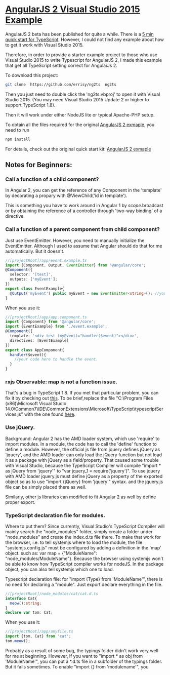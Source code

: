 # [AngularJS 2 Visual Studio 2015 Example](https://github.com/errisy/ng2ts)

AngularJS 2 beta has been published for quite a while. There is a [5 min quick start for TypeScript](https://angular.io/docs/ts/latest/quickstart.html). However, I could not find any example about how to get it work with Visual Studio 2015.

Therefore, in order to provide a starter example project to those who use Visual Studio 2015 to write Typescript for AngularJS 2, I made this example that get all TypeScript setting correct for AngularJs 2.

To download this project:
```bash
git clone  https://github.com/errisy/ng2ts  ng2ts
```

Then you just need to double click the 'ng2ts.vbproj' to open it with Visual Studio 2015. (You may need Visual Studio 2015 Update 2 or higher to support TypeScript 1.8).

Then it will work under either NodeJS lite or typical Apache-PHP setup.

To obtain all the files required for the original [AngularJS 2 exmaple](https://github.com/angular/quickstart/edit/master/README.md), you need to run

```bash
npm install
```
For details, check out the original quick start kit: [AngularJS 2 exmaple](https://github.com/angular/quickstart/edit/master/README.md)

## Notes for Beginners:
### Call a function of a child component?
  In Angular 2, you can get the reference of any Component in the 'template' by decorating a propary with @ViewChild('id in template').

  This is something you have to work around in Angular 1 by $scope.$broadcast or by obtaining the reference of a controller through   'two-way binding' of a directive.
### Call a function of a parent component from child component?
  Just use EventEmitter. However, you need to manually initialize the EventEmitter. Although I used to assume that Angular should do that for me automatically. But it doesn't.
```typescript
//[projectRoot]/app/event.example.ts
import {Component, Output, EventEmitter} from '@angular/core';
@Component({
  selector: '[test]',
  outputs: ['myEvent'];
})
export class EventExample{
  @Output('myEvent') public myEvent = new EventEmitter<string>(); //you must initialize it yourself.
}
```
When you use it:
```typescript
//[projectRoot]/app/app.component.ts
import {Component} from '@angular/core';
import {EventExample} from './event.example';
@Component({
  template: '<div test (myEvent)="handler($event)"></div>',
  directives: [EventExample]
})
export class AppComponent{
  handler($event){
    //your code here to handle the event.
  }
}
```
### rxjs Observable: map is not a function issue.
  That's a bug in TypeScript 1.8. If you met that particular problem, you can fix it by checking out [this](https://github.com/Microsoft/TypeScript/issues/7415). To be brief,replace the file "C:\Program Files (x86)\Microsoft Visual Studio 14.0\Common7\IDE\CommonExtensions\Microsoft\TypeScript\typescriptServices.js" with the one found [here](https://raw.githubusercontent.com/Microsoft/TypeScript/Fix8518/lib/typescriptServices.js).
### Use jQuery.
  Background: Angular 2 has the AMD loader system, which use 'require' to import modules. In a module, the code has to call the 'define' function to define a module. However, the official js file from jquery defines jQuery as 'jquery', and the AMD loader can only load the jQuery function but not load it as a package with jQuery as a field/property. That caused some trouble with Visual Studio, because the TypeScript Compiler will compile "import * as jQuery from 'jquery'" to "var jquery_1 = require('jquery')". To use jquery with AMD loader jquery.js must define jQuery as a property of the exported object so as to use "import {jQuery} from 'jquery'" syntax. and the jquery.js file can be simply placed there as well.
  
  Similarly, other js libraries can modified to fit Angular 2 as well by define proper export.
### TypeScript declaration file for modules.
  Where to put them? Since currently, Visual Studio's TypeScript Compiler will mainly search the "node_modules" folder, simply create a folder under "node_modules" and create the index.d.ts file there.
  To make that work for the browser, i.e. to tell systemjs where to load the module, the file "systemjs.config.js" must be configured by adding a definition in the 'map' object. such as: var map = {"ModuleName": "node_modules/ModuleName"}. Because the browser using systemjs won't be able to know how TypeScript compiler works for nodeJS. In the package object, you can also tell systemjs which one to load.
  
  Typescript declaration file: for "import {Type} from 'ModuleName'", there is no need for declaring a "module". Just export declare everything in the file.
```typescript
//[projectRoot]/node_modules/cat/cat.d.ts
interface Cat{
  meow():string;
}
declare var tom: Cat;
```
  When you use it:
```typescript
//[projectRoot]/app/anyfile.ts
import {tom, Cat} from 'cat';
tom.meow();
```
  Probably as a result of some bug, the typings folder didn't work very well for me at beginning. However, if you want to "import * as obj from 'ModuleName'", you can put a *.d.ts file in a subfolder of the typings folder. But it fails sometimes.
  To enable "import {} from 'modulename'", you 

